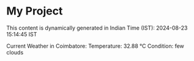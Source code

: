 # My Project

This content is dynamically generated in Indian Time (IST): 2024-08-23 15:14:45 IST


Current Weather in Coimbatore:
Temperature: 32.88 °C
Condition: few clouds
